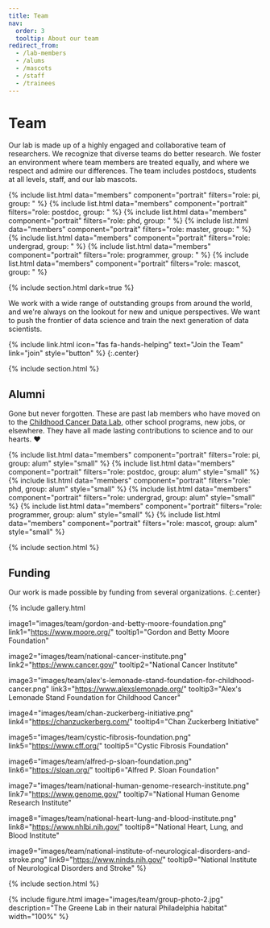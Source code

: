 ```yaml
---
title: Team
nav:
  order: 3
  tooltip: About our team
redirect_from:
  - /lab-members
  - /alums
  - /mascots
  - /staff
  - /trainees
---
```


# <i class="fas fa-users"></i>Team

Our lab is made up of a highly engaged and collaborative team of researchers.
We recognize that diverse teams do better research.
We foster an environment where team members are treated equally, and where we respect and admire our differences.
The team includes postdocs, students at all levels, staff, and our lab mascots.

{% include list.html data="members" component="portrait" filters="role: pi, group: " %}
{% include list.html data="members" component="portrait" filters="role: postdoc, group: " %}
{% include list.html data="members" component="portrait" filters="role: phd, group: " %}
{% include list.html data="members" component="portrait" filters="role: master, group: " %}
{% include list.html data="members" component="portrait" filters="role: undergrad, group: " %}
{% include list.html data="members" component="portrait" filters="role: programmer, group: " %}
{% include list.html data="members" component="portrait" filters="role: mascot, group: " %}

{% include section.html dark=true %}

We work with a wide range of outstanding groups from around the world, and we're always on the lookout for new and unique perspectives.
We want to push the frontier of data science and train the next generation of data scientists.

{%
  include link.html
  icon="fas fa-hands-helping"
  text="Join the Team"
  link="join"
  style="button"
%}
{:.center}

{% include section.html %}

## Alumni

Gone but never forgotten.
These are past lab members who have moved on to the [Childhood Cancer Data Lab](https://www.alexslemonade.org/data-lab), other school programs, new jobs, or elsewhere.
They have all made lasting contributions to science and to our hearts. ❤️

{% include list.html data="members" component="portrait" filters="role: pi, group: alum" style="small" %}
{% include list.html data="members" component="portrait" filters="role: postdoc, group: alum" style="small" %}
{% include list.html data="members" component="portrait" filters="role: phd, group: alum" style="small" %}
{% include list.html data="members" component="portrait" filters="role: undergrad, group: alum" style="small" %}
{% include list.html data="members" component="portrait" filters="role: programmer, group: alum" style="small" %}
{% include list.html data="members" component="portrait" filters="role: mascot, group: alum" style="small" %}

{% include section.html %}

## Funding

Our work is made possible by funding from several organizations.
{:.center}

{%
  include gallery.html

  image1="images/team/gordon-and-betty-moore-foundation.png"
  link1="https://www.moore.org/"
  tooltip1="Gordon and Betty Moore Foundation"

  image2="images/team/national-cancer-institute.png"
  link2="https://www.cancer.gov/"
  tooltip2="National Cancer Institute"

  image3="images/team/alex's-lemonade-stand-foundation-for-childhood-cancer.png"
  link3="https://www.alexslemonade.org/"
  tooltip3="Alex's Lemonade Stand Foundation for Childhood Cancer"

  image4="images/team/chan-zuckerberg-initiative.png"
  link4="https://chanzuckerberg.com/"
  tooltip4="Chan Zuckerberg Initiative"

  image5="images/team/cystic-fibrosis-foundation.png"
  link5="https://www.cff.org/"
  tooltip5="Cystic Fibrosis Foundation"

  image6="images/team/alfred-p-sloan-foundation.png"
  link6="https://sloan.org/"
  tooltip6="Alfred P. Sloan Foundation"

  image7="images/team/national-human-genome-research-institute.png"
  link7="https://www.genome.gov/"
  tooltip7="National Human Genome Research Institute"

  image8="images/team/national-heart-lung-and-blood-institute.png"
  link8="https://www.nhlbi.nih.gov/"
  tooltip8="National Heart, Lung, and Blood Institute"

  image9="images/team/national-institute-of-neurological-disorders-and-stroke.png"
  link9="https://www.ninds.nih.gov/"
  tooltip9="National Institute of Neurological Disorders and Stroke"
%}

{% include section.html %}

{%
  include figure.html
  image="images/team/group-photo-2.jpg"
  description="The Greene Lab in their natural Philadelphia habitat"
  width="100%"
%}
